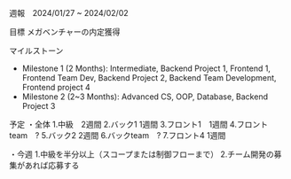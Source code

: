 週報　2024/01/27 ~ 2024/02/02

目標
メガベンチャーの内定獲得

マイルストーン
- Milestone 1 (2 Months): Intermediate, Backend Project 1, Frontend 1, Frontend Team Dev, Backend Project 2, Backend Team Development, Frontend project 4
- Milestone 2 (2~3 Months): Advanced CS, OOP, Database, Backend Project 3

予定
・全体
 1.中級　2週間
 2.バック1 1週間
 3.フロント1　1週間
 4.フロントteam　?
 5.バック2 2週間
 6.バックteam　?
 7.フロント4 1週間

・今週
 1.中級を半分以上（スコープまたは制御フローまで）
 2.チーム開発の募集があれば応募する
